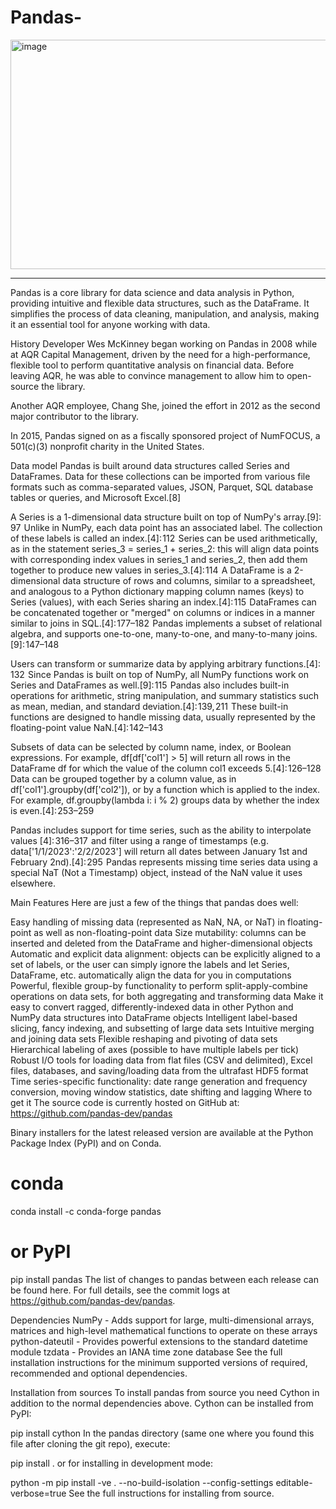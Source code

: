 # Pandas-

<img width="853" height="367" alt="image" src="https://github.com/user-attachments/assets/2f6c4b86-ea5b-44d5-874a-e935772e2ca7" />


-----------------------------------------------------------------------------------------------------------------------------------------------------------------------------

Pandas is a core library for data science and data analysis in Python, providing intuitive and flexible data structures, such as the DataFrame. It simplifies the process of data cleaning, manipulation, and analysis, making it an essential tool for anyone working with data.

History
Developer Wes McKinney began working on Pandas in 2008 while at AQR Capital Management, driven by the need for a high-performance, flexible tool to perform quantitative analysis on financial data. Before leaving AQR, he was able to convince management to allow him to open-source the library.

Another AQR employee, Chang She, joined the effort in 2012 as the second major contributor to the library.

In 2015, Pandas signed on as a fiscally sponsored project of NumFOCUS, a 501(c)(3) nonprofit charity in the United States.

Data model
Pandas is built around data structures called Series and DataFrames. Data for these collections can be imported from various file formats such as comma-separated values, JSON, Parquet, SQL database tables or queries, and Microsoft Excel.[8]

A Series is a 1-dimensional data structure built on top of NumPy's array.[9]: 97  Unlike in NumPy, each data point has an associated label. The collection of these labels is called an index.[4]: 112  Series can be used arithmetically, as in the statement series_3 = series_1 + series_2: this will align data points with corresponding index values in series_1 and series_2, then add them together to produce new values in series_3.[4]: 114  A DataFrame is a 2-dimensional data structure of rows and columns, similar to a spreadsheet, and analogous to a Python dictionary mapping column names (keys) to Series (values), with each Series sharing an index.[4]: 115  DataFrames can be concatenated together or "merged" on columns or indices in a manner similar to joins in SQL.[4]: 177–182  Pandas implements a subset of relational algebra, and supports one-to-one, many-to-one, and many-to-many joins.[9]: 147–148 

Users can transform or summarize data by applying arbitrary functions.[4]: 132  Since Pandas is built on top of NumPy, all NumPy functions work on Series and DataFrames as well.[9]: 115  Pandas also includes built-in operations for arithmetic, string manipulation, and summary statistics such as mean, median, and standard deviation.[4]: 139, 211  These built-in functions are designed to handle missing data, usually represented by the floating-point value NaN.[4]: 142–143 

Subsets of data can be selected by column name, index, or Boolean expressions. For example, df[df['col1'] > 5] will return all rows in the DataFrame df for which the value of the column col1 exceeds 5.[4]: 126–128  Data can be grouped together by a column value, as in df['col1'].groupby(df['col2']), or by a function which is applied to the index. For example, df.groupby(lambda i: i % 2) groups data by whether the index is even.[4]: 253–259 

Pandas includes support for time series, such as the ability to interpolate values [4]: 316–317  and filter using a range of timestamps (e.g. data['1/1/2023':'2/2/2023'] will return all dates between January 1st and February 2nd).[4]: 295  Pandas represents missing time series data using a special NaT (Not a Timestamp) object, instead of the NaN value it uses elsewhere.

Main Features
Here are just a few of the things that pandas does well:

Easy handling of missing data (represented as NaN, NA, or NaT) in floating-point as well as non-floating-point data
Size mutability: columns can be inserted and deleted from the DataFrame and higher-dimensional objects
Automatic and explicit data alignment: objects can be explicitly aligned to a set of labels, or the user can simply ignore the labels and let Series, DataFrame, etc. automatically align the data for you in computations
Powerful, flexible group-by functionality to perform split-apply-combine operations on data sets, for both aggregating and transforming data
Make it easy to convert ragged, differently-indexed data in other Python and NumPy data structures into DataFrame objects
Intelligent label-based slicing, fancy indexing, and subsetting of large data sets
Intuitive merging and joining data sets
Flexible reshaping and pivoting of data sets
Hierarchical labeling of axes (possible to have multiple labels per tick)
Robust I/O tools for loading data from flat files (CSV and delimited), Excel files, databases, and saving/loading data from the ultrafast HDF5 format
Time series-specific functionality: date range generation and frequency conversion, moving window statistics, date shifting and lagging
Where to get it
The source code is currently hosted on GitHub at: https://github.com/pandas-dev/pandas

Binary installers for the latest released version are available at the Python Package Index (PyPI) and on Conda.

# conda
conda install -c conda-forge pandas
# or PyPI
pip install pandas
The list of changes to pandas between each release can be found here. For full details, see the commit logs at https://github.com/pandas-dev/pandas.

Dependencies
NumPy - Adds support for large, multi-dimensional arrays, matrices and high-level mathematical functions to operate on these arrays
python-dateutil - Provides powerful extensions to the standard datetime module
tzdata - Provides an IANA time zone database
See the full installation instructions for the minimum supported versions of required, recommended and optional dependencies.

Installation from sources
To install pandas from source you need Cython in addition to the normal dependencies above. Cython can be installed from PyPI:

pip install cython
In the pandas directory (same one where you found this file after cloning the git repo), execute:

pip install .
or for installing in development mode:

python -m pip install -ve . --no-build-isolation --config-settings editable-verbose=true
See the full instructions for installing from source.
